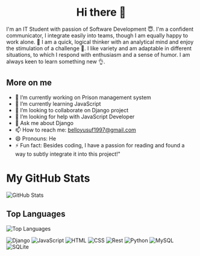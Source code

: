 <h1 align="center"> Hi there 👋 </h1>
I'm an IT Student with passion of Software Development 😇. I'm a confident communicator, I integrate easily into teams, though I am equally happy to work alone. 🤗 I am a quick, logical thinker with an analytical mind and enjoy the stimulation of a challenge 💪. I like variety and am adaptable in different situations, to which I respond with enthusiasm and a sense of humor. I am always keen to learn something new 👌.


<!--
**Belloyusuf/Belloyusuf** is a ✨ _special_ ✨ repository because its `README.md` (this file) appears on your GitHub profile.

Here are some ideas to get you started:
-->

## More on me 
 - 🔭 I’m currently working on Prison management system
 - 🌱 I’m currently learning JavaScript
 - 👯 I’m looking to collaborate on Django project
 - 🤔 I’m looking for help with JavaScript Developer
 - 💬 Ask me about Django
 - 📫 How to reach me: belloyusuf1997@gmail.com
 - 😄 Pronouns: He
 - ⚡ Fun fact: Besides coding, I have a passion for reading and found a way to subtly integrate it into this project!"



# My GitHub Stats

![GitHub Stats](https://github-readme-stats.vercel.app/api?username=Belloyusuf)

## Top Languages

![Top Languages](https://github-readme-stats.vercel.app/api/top-langs/?username=Belloyusuf)

<!-- ![React](https://img.shields.io/badge/React-61DAFB?logo=react&logoColor=white&style=for-the-badge) -->
![Django](https://img.shields.io/badge/Django-DD0031?logo=django&logoColor=white&style=for-the-badge)
![JavaScript](https://img.shields.io/badge/JavaScript-F7DF1E?logo=javascript&logoColor=white&style=for-the-badge)
![HTML](https://img.shields.io/badge/HTML-E34F26?logo=html5&logoColor=white&style=for-the-badge)
![CSS](https://img.shields.io/badge/CSS-1572B6?logo=css3&logoColor=white&style=for-the-badge)
![Rest](https://img.shields.io/badge/Rest-CC6699?logo=djangorest&logoColor=white&style=for-the-badge)
![Python](https://img.shields.io/badge/python-663399?logo=gatsby&logoColor=white&style=for-the-badge)
![MySQL](https://img.shields.io/badge/MySQL-E10098?logo=msql&logoColor=white&style=for-the-badge)
![SQLite](https://img.shields.io/badge/SQLite%23-239120?logo=sqlite&logoColor=white&style=for-the-badge)
<!-- ![Unity](https://img.shields.io/badge/Unity-000000?logo=unity&logoColor=white&style=for-the-badge) -->


